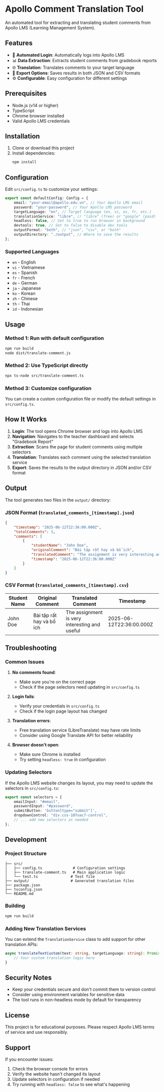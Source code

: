 # Apollo Comment Translation Tool

An automated tool for extracting and translating student comments from Apollo LMS (Learning Management System).

## Features

-   🤖 **Automated Login**: Automatically logs into Apollo LMS
-   📊 **Data Extraction**: Extracts student comments from gradebook reports
-   🌐 **Translation**: Translates comments to your target language
-   💾 **Export Options**: Saves results in both JSON and CSV formats
-   ⚙️ **Configurable**: Easy configuration for different settings

## Prerequisites

-   Node.js (v14 or higher)
-   TypeScript
-   Chrome browser installed
-   Valid Apollo LMS credentials

## Installation

1. Clone or download this project
2. Install dependencies:
    ```bash
    npm install
    ```

## Configuration

Edit `src/config.ts` to customize your settings:

```typescript
export const defaultConfig: Config = {
	email: "your-email@apollo.edu.vn", // Your Apollo LMS email
	password: "your-password", // Your Apollo LMS password
	targetLanguage: "en", // Target language (en, vi, es, fr, etc.)
	translationService: "libre", // "libre" (free) or "google" (paid)
	headless: false, // Set to true to run browser in background
	devtools: true, // Set to false to disable dev tools
	outputFormat: "both", // "json", "csv", or "both"
	outputDirectory: "./output", // Where to save the results
};
```

### Supported Languages

-   `en` - English
-   `vi` - Vietnamese
-   `es` - Spanish
-   `fr` - French
-   `de` - German
-   `ja` - Japanese
-   `ko` - Korean
-   `zh` - Chinese
-   `th` - Thai
-   `id` - Indonesian

## Usage

### Method 1: Run with default configuration

```bash
npm run build
node dist/translate-comment.js
```

### Method 2: Use TypeScript directly

```bash
npx ts-node src/translate-comment.ts
```

### Method 3: Customize configuration

You can create a custom configuration file or modify the default settings in `src/config.ts`.

## How It Works

1. **Login**: The tool opens Chrome browser and logs into Apollo LMS
2. **Navigation**: Navigates to the teacher dashboard and selects "Gradebook Report"
3. **Extraction**: Scans the page for student comments using multiple selectors
4. **Translation**: Translates each comment using the selected translation service
5. **Export**: Saves the results to the output directory in JSON and/or CSV format

## Output

The tool generates two files in the `output/` directory:

### JSON Format (`translated_comments_[timestamp].json`)

```json
{
	"timestamp": "2025-06-12T22:36:00.000Z",
	"totalComments": 5,
	"comments": [
		{
			"studentName": "John Doe",
			"originalComment": "Bài tập rất hay và bổ ích",
			"translatedComment": "The assignment is very interesting and useful",
			"timestamp": "2025-06-12T22:36:00.000Z"
		}
	]
}
```

### CSV Format (`translated_comments_[timestamp].csv`)

| Student Name | Original Comment          | Translated Comment                            | Timestamp                |
| ------------ | ------------------------- | --------------------------------------------- | ------------------------ |
| John Doe     | Bài tập rất hay và bổ ích | The assignment is very interesting and useful | 2025-06-12T22:36:00.000Z |

## Troubleshooting

### Common Issues

1. **No comments found**:

    - Make sure you're on the correct page
    - Check if the page selectors need updating in `src/config.ts`

2. **Login fails**:

    - Verify your credentials in `src/config.ts`
    - Check if the login page layout has changed

3. **Translation errors**:

    - Free translation service (LibreTranslate) may have rate limits
    - Consider using Google Translate API for better reliability

4. **Browser doesn't open**:
    - Make sure Chrome is installed
    - Try setting `headless: true` in configuration

### Updating Selectors

If the Apollo LMS website changes its layout, you may need to update the selectors in `src/config.ts`:

```typescript
export const selectors = {
	emailInput: "#email",
	passwordInput: "#password",
	submitButton: 'button[type="submit"]',
	dropdownControl: "div.css-107uac7-control",
	// ... add new selectors as needed
};
```

## Development

### Project Structure

```
├── src/
│   ├── config.ts              # Configuration settings
│   ├── translate-comment.ts   # Main application logic
│   └── test.ts               # Test file
├── output/                   # Generated translation files
├── package.json
├── tsconfig.json
└── README.md
```

### Building

```bash
npm run build
```

### Adding New Translation Services

You can extend the `TranslationService` class to add support for other translation APIs:

```typescript
async translateTextCustom(text: string, targetLanguage: string): Promise<TranslationResult> {
	// Your custom translation logic here
}
```

## Security Notes

-   Keep your credentials secure and don't commit them to version control
-   Consider using environment variables for sensitive data
-   The tool runs in non-headless mode by default for transparency

## License

This project is for educational purposes. Please respect Apollo LMS terms of service and use responsibly.

## Support

If you encounter issues:

1. Check the browser console for errors
2. Verify the website hasn't changed its layout
3. Update selectors in configuration if needed
4. Try running with `headless: false` to see what's happening
